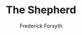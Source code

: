 ---
layout: book-review
title: The Shepherd
author: "Frederick Forsyth"
cover: assets/img/book_covers/the_shepherd.jpg
finished: 2023-12-15
rating: 4
review: 
---